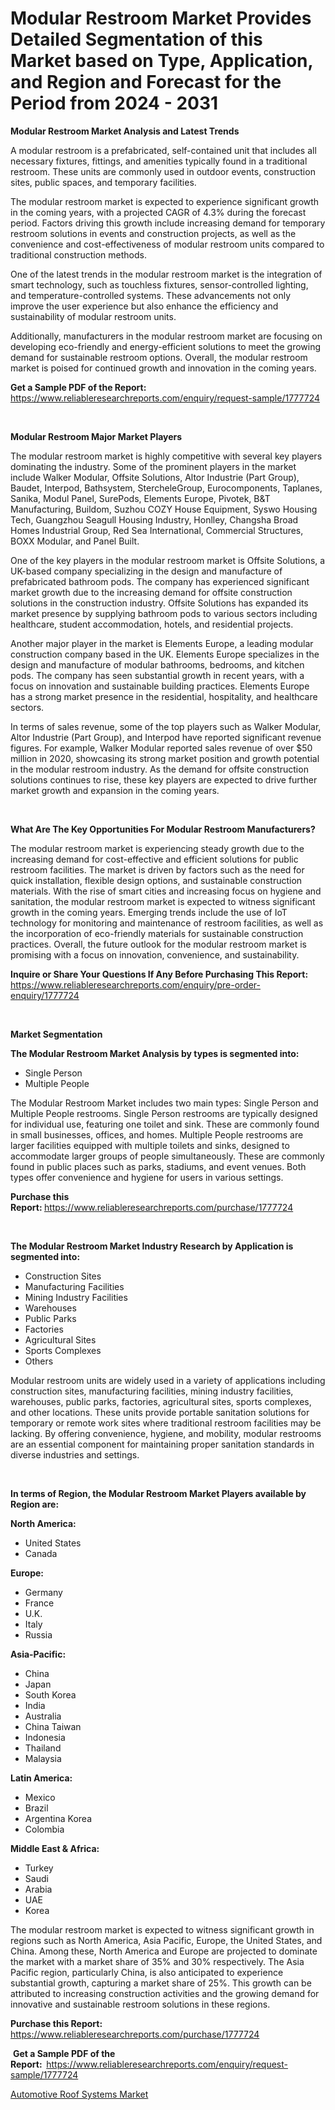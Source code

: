 <p><h1>Modular Restroom Market Provides Detailed Segmentation of this Market based on Type, Application, and Region and Forecast for the Period from 2024 - 2031</h1></p><p><strong>Modular Restroom Market Analysis and Latest Trends</strong></p>
<p><p>A modular restroom is a prefabricated, self-contained unit that includes all necessary fixtures, fittings, and amenities typically found in a traditional restroom. These units are commonly used in outdoor events, construction sites, public spaces, and temporary facilities.</p><p>The modular restroom market is expected to experience significant growth in the coming years, with a projected CAGR of 4.3% during the forecast period. Factors driving this growth include increasing demand for temporary restroom solutions in events and construction projects, as well as the convenience and cost-effectiveness of modular restroom units compared to traditional construction methods.</p><p>One of the latest trends in the modular restroom market is the integration of smart technology, such as touchless fixtures, sensor-controlled lighting, and temperature-controlled systems. These advancements not only improve the user experience but also enhance the efficiency and sustainability of modular restroom units.</p><p>Additionally, manufacturers in the modular restroom market are focusing on developing eco-friendly and energy-efficient solutions to meet the growing demand for sustainable restroom options. Overall, the modular restroom market is poised for continued growth and innovation in the coming years.</p></p>
<p><strong>Get a Sample PDF of the Report:&nbsp;</strong> <a href="https://www.reliableresearchreports.com/enquiry/request-sample/1777724">https://www.reliableresearchreports.com/enquiry/request-sample/1777724</a></p>
<p>&nbsp;</p>
<p><strong>Modular Restroom Major Market Players</strong></p>
<p><p>The modular restroom market is highly competitive with several key players dominating the industry. Some of the prominent players in the market include Walker Modular, Offsite Solutions, Altor Industrie (Part Group), Baudet, Interpod, Bathsystem, StercheleGroup, Eurocomponents, Taplanes, Sanika, Modul Panel, SurePods, Elements Europe, Pivotek, B&T Manufacturing, Buildom, Suzhou COZY House Equipment, Syswo Housing Tech, Guangzhou Seagull Housing Industry, Honlley, Changsha Broad Homes Industrial Group, Red Sea International, Commercial Structures, BOXX Modular, and Panel Built.</p><p>One of the key players in the modular restroom market is Offsite Solutions, a UK-based company specializing in the design and manufacture of prefabricated bathroom pods. The company has experienced significant market growth due to the increasing demand for offsite construction solutions in the construction industry. Offsite Solutions has expanded its market presence by supplying bathroom pods to various sectors including healthcare, student accommodation, hotels, and residential projects.</p><p>Another major player in the market is Elements Europe, a leading modular construction company based in the UK. Elements Europe specializes in the design and manufacture of modular bathrooms, bedrooms, and kitchen pods. The company has seen substantial growth in recent years, with a focus on innovation and sustainable building practices. Elements Europe has a strong market presence in the residential, hospitality, and healthcare sectors.</p><p>In terms of sales revenue, some of the top players such as Walker Modular, Altor Industrie (Part Group), and Interpod have reported significant revenue figures. For example, Walker Modular reported sales revenue of over $50 million in 2020, showcasing its strong market position and growth potential in the modular restroom industry. As the demand for offsite construction solutions continues to rise, these key players are expected to drive further market growth and expansion in the coming years.</p></p>
<p>&nbsp;</p>
<p><strong>What Are The Key Opportunities For Modular Restroom Manufacturers?</strong></p>
<p><p>The modular restroom market is experiencing steady growth due to the increasing demand for cost-effective and efficient solutions for public restroom facilities. The market is driven by factors such as the need for quick installation, flexible design options, and sustainable construction materials. With the rise of smart cities and increasing focus on hygiene and sanitation, the modular restroom market is expected to witness significant growth in the coming years. Emerging trends include the use of IoT technology for monitoring and maintenance of restroom facilities, as well as the incorporation of eco-friendly materials for sustainable construction practices. Overall, the future outlook for the modular restroom market is promising with a focus on innovation, convenience, and sustainability.</p></p>
<p><strong>Inquire or Share Your Questions If Any Before Purchasing This Report:</strong> <a href="https://www.reliableresearchreports.com/enquiry/pre-order-enquiry/1777724">https://www.reliableresearchreports.com/enquiry/pre-order-enquiry/1777724</a></p>
<p>&nbsp;</p>
<p><strong>Market Segmentation</strong></p>
<p><strong>The Modular Restroom Market Analysis by types is segmented into:</strong></p>
<p><ul><li>Single Person</li><li>Multiple People</li></ul></p>
<p><p>The Modular Restroom Market includes two main types: Single Person and Multiple People restrooms. Single Person restrooms are typically designed for individual use, featuring one toilet and sink. These are commonly found in small businesses, offices, and homes. Multiple People restrooms are larger facilities equipped with multiple toilets and sinks, designed to accommodate larger groups of people simultaneously. These are commonly found in public places such as parks, stadiums, and event venues. Both types offer convenience and hygiene for users in various settings.</p></p>
<p><strong>Purchase this Report:&nbsp;</strong><a href="https://www.reliableresearchreports.com/purchase/1777724">https://www.reliableresearchreports.com/purchase/1777724</a></p>
<p>&nbsp;</p>
<p><strong>The Modular Restroom Market Industry Research by Application is segmented into:</strong></p>
<p><ul><li>Construction Sites</li><li>Manufacturing Facilities</li><li>Mining Industry Facilities</li><li>Warehouses</li><li>Public Parks</li><li>Factories</li><li>Agricultural Sites</li><li>Sports Complexes</li><li>Others</li></ul></p>
<p><p>Modular restroom units are widely used in a variety of applications including construction sites, manufacturing facilities, mining industry facilities, warehouses, public parks, factories, agricultural sites, sports complexes, and other locations. These units provide portable sanitation solutions for temporary or remote work sites where traditional restroom facilities may be lacking. By offering convenience, hygiene, and mobility, modular restrooms are an essential component for maintaining proper sanitation standards in diverse industries and settings.</p></p>
<p>&nbsp;</p>
<p><strong>In terms of Region, the Modular Restroom Market Players available by Region are:</strong></p>
<p>
    <p> <strong> North America: </strong>
        <ul>
            <li>United States</li>
            <li>Canada</li>
        </ul>
        </p> 
    <p> <strong> Europe: </strong>
        <ul>
            <li>Germany</li>
            <li>France</li>
            <li>U.K.</li>
            <li>Italy</li>
            <li>Russia</li>
        </ul>
        </p> 
    <p> <strong> Asia-Pacific: </strong>
        <ul>
            <li>China</li>
            <li>Japan</li>
            <li>South Korea</li>
            <li>India</li>
            <li>Australia</li>
            <li>China Taiwan</li>
            <li>Indonesia</li>
            <li>Thailand</li>
            <li>Malaysia</li>
        </ul>
        </p> 
    <p> <strong> Latin America: </strong>
        <ul>
            <li>Mexico</li>
            <li>Brazil</li>
            <li>Argentina Korea</li>
            <li>Colombia</li>
        </ul>
        </p> 
    <p> <strong> Middle East & Africa: </strong>
        <ul>
            <li>Turkey</li>
            <li>Saudi</li>
            <li>Arabia</li>
            <li>UAE</li>
            <li>Korea</li>
        </ul>
    </p>
    </p>
<p><p>The modular restroom market is expected to witness significant growth in regions such as North America, Asia Pacific, Europe, the United States, and China. Among these, North America and Europe are projected to dominate the market with a market share of 35% and 30% respectively. The Asia Pacific region, particularly China, is also anticipated to experience substantial growth, capturing a market share of 25%. This growth can be attributed to increasing construction activities and the growing demand for innovative and sustainable restroom solutions in these regions.</p></p>
<p><strong>Purchase this Report: </strong><a href="https://www.reliableresearchreports.com/purchase/1777724">https://www.reliableresearchreports.com/purchase/1777724</a></p>
<p>&nbsp;<strong>Get a Sample PDF of the Report:&nbsp;&nbsp;</strong><a href="https://www.reliableresearchreports.com/enquiry/request-sample/1777724">https://www.reliableresearchreports.com/enquiry/request-sample/1777724</a></p>
<p><strong></strong></p>
<p><p><a href="https://noble-drawer-34c.notion.site/Automotive-Roof-Systems-Market-Growth-Market-Trends-COVID-19-Impact-and-Forecasts-for-period-from-bcdc7b3c1e79452f8b1fc4e5d7c4448b">Automotive Roof Systems Market</a></p></p>